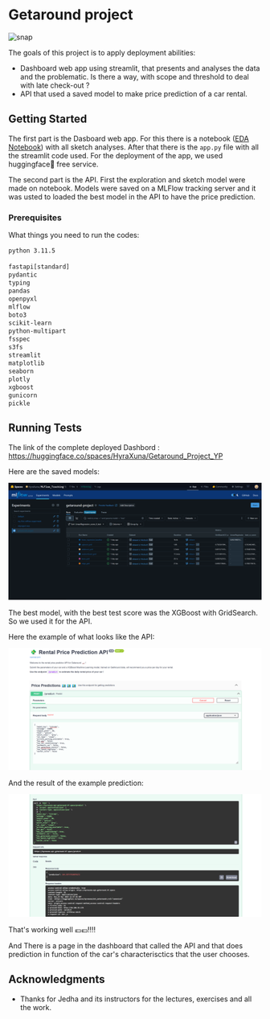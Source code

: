 # Getaround project

![snap](https://upload.wikimedia.org/wikipedia/commons/4/44/Getaround-Logo---Purple-sq.png)

The goals of this project is to apply deployment abilities:

* Dashboard web app using streamlit, that presents and analyses the data and the problematic. Is there a way, with scope and threshold to deal with late check-out ?
* API that used a saved model to make price prediction of a car rental.

## Getting Started

The first part is the Dasboard web app. For this there is a notebook ([EDA Notebook](Dashboard/Getaround_Project_Jedha_YP_EDA.ipynb)) with all sketch analyses. After that there is the `app.py` file with all the streamlit code used. For the deployment of the app, we used huggingface🤗 free service. 

The second part is the API. First the exploration and sketch model were made on notebook. Models were saved on a MLFlow tracking server and it was usted to loaded the best model in the API to have the price prediction.

### Prerequisites

What things you need to run the codes:

```
python 3.11.5

fastapi[standard]
pydantic 
typing 
pandas 
openpyxl 
mlflow 
boto3 
scikit-learn
python-multipart
fsspec
s3fs
streamlit
matplotlib
seaborn
plotly
xgboost
gunicorn
pickle
```

## Running Tests

The link of the complete deployed Dashbord : https://huggingface.co/spaces/HyraXuna/Getaround_Project_YP 

Here are the saved models:

![MLFlowTracking](ML_&_API/MLFlow_tracking.png)


The best model, with the best test score was the XGBoost with GridSearch. So we used it for the API.

Here the example of what looks like the API:

![APIproof1](ML_&_API/API_RUN_Test_Proof_1.png)

And the result of the example prediction:

![APIproof2](ML_&_API/API_RUN_Test_Proof_2.png)

That's working well 💶💶‼️‼️

And There is a page in the dashboard that called the API and that does prediction in function of the car's characterisctics that the user chooses.

## Acknowledgments

* Thanks for Jedha and its instructors for the lectures, exercises and all the work.

